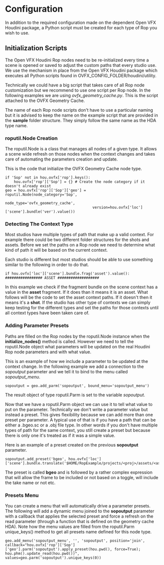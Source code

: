 # Configuration
In addition to the required configuration made on the dependent Open VFX Houdini package, a Python script must be created for each type of Rop you wish to use.

## Initialization Scripts
The Open VFX Houdini Rop nodes need to be re-initialized every time a scene is opened or saved to adjust the custom paths that every studio use. We use the mechanism in place from the Open VFX Houdini package which executes all Python scripts found in OVFX_CONFIG_FOLDER/houdini/utility.

Technically we could have a big script that takes care of all Rop node customization but we recommend to use one script per Rop node. In the following examples we are using *ovfx_geometry_cache.py*. This is the script attached to the OVFX Geometry Cache.

The name of each Rop node scripts don't have to use a particular naming but it is advised to keep the name on the example script that are provided in the **sample** folder structure. They simply follow the same name as the HDA type name.

### roputil.Node Creation
The roputil.Node is a class that manages all nodes of a given type. It allows a scene wide refresh on those nodes when the context changes and takes care of automating the parameters creation and update.

This is the code that initialize the OVFX Geometry Cache node type.
```
if 'Sop' not in hou.ovfx['rop'].keys():
    hou.ovfx['rop']['Sop'] = {} # Create the node category if it doesn't already exist
geo = hou.ovfx['rop']['Sop']['geo'] = roputil.Node(node_category='Sop',
                                        node_type='ovfx_geometry_cache',
                                        version=hou.ovfx['loc']['scene'].bundle('ver').value())
```

### Detecting The Context Type
Most studios have multiple types of path that make up a valid context. For example there could be two different folder structures for the shots and assets. Before we set the paths on a Rop node we need to determine what kind of path it will be based on the current context.

Each studio is different but most studios should be able to use something similar to the following in order to do that.

```
if hou.ovfx['loc']['scene'].bundle.frag('asset').value(): ################# ASSET ###################
```
In this example we check if the fragment bundle on the scene context has a value in the **asset** fragment. If it does than it means it is an asset. What follows will be the code to set the asset context paths. If it doesn't then it means it's a **shot**. If the studio has other type of contexts we can simply keep testing for the different types and set the paths for those contexts until all context types have been taken care of.

### Adding Parameter Presets
Paths are filled on the Rop nodes by the roputil.Node instance when the **initialize_nodes()** method is called. However we need to tell the roputil.Node object what parameters will be updated on the real Houdini Rop node parameters and with what value.

This is an example of how we include a parameter to be updated at the context change. 
In the following example we add a connection to the *sopoutput* parameter and we tell it to bind to the menu called *sopoutput_menu*.
```
sopoutput = geo.add_parm('sopoutput', bound_menu='sopoutput_menu')
```
The result object of type roputil.Parm is set to the variable *sopoutput*.

Now that we have a roputil.Parm object we can use it to tell what value to put on the parameter. Technically we don't write a parameter value but instead a preset. This gives flexibility because we can add more than one preset per parameter. A typical use of that is if you have a path that can be either a .bgeo.sc or a .obj file type. In other words if you don't have multiple types of path for the same context, you still create a preset but because there is only one it's treated as if it was a simple value.

Here is an example of a preset created on the previous **sopoutput** parameter.
```
sopoutput.add_preset('bgeo', hou.ovfx['loc']['scene'].bundle.translate('$HOME/RopExample/projects/<proj>/assets/<assetcat>/<asset>/<task>/houdini/cache/geo/<task>_<scene_desc>_`chs("elem")``chs("tname")``chs("wedge")`/v`chs("wver")`/<proj>_<assetcat>_<asset>_<task>_<scene_desc>_`chs("elem")``chs("tname")``chs("wedge")`_v`chs("wver")``chs("wframe")`.bgeo.sc'))```
```

The preset is called **bgeo** and is followed by a rather complex expression that will allow the frame to be included or not based on a toggle, will include the take name or not etc.

### Presets Menu
You can create a menu that will automatically drive a parameter presets. The following will add a dynamic menu joined to the **sopoutput** parameter with a callback that applies the selected preset and force a refresh on the read parameter (through a function that is defined on the geometry cache HDA). Note how the menu values are filled from the roputil.Parm unique_keys() method to get all presets name defined for this node type.

```
geo.add_menu('sopoutput_menu', '', 'sopoutput', position='join', callback="hou.ovfx['rop']['Sop']['geo'].parm('sopoutput').apply_preset(hou.pwd(), force=True); hou.phm().update_read(hou.pwd())", values=geo.parm('sopoutput').unique_keys(0))
```
